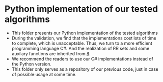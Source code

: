 # Python implementation of our tested algorithms
+ This folder presents our Python implementation of the tested algorithms
+ During the validation, we find that the implementations cost lots of time to complete, which is unacceptable. Thus, we turn to a more efficient programming language C\#. And the realization of RR sets and some auxilary functions are inherited from [8](https://github.com/IDEAL-Lab/CIM)
+ We recommend the readers to use our C\# implementations instead of the Python version.
+ This folder only serves as a repository of our previous code, just in case of possible usage at some time.
